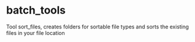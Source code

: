 # batch_tools

Tool sort_files, creates folders for sortable file types and sorts the existing files in your file location
